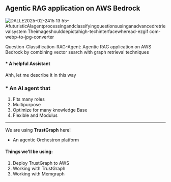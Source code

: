 
Agentic RAG application on AWS Bedrock
----------------------------------------------------------------------------------------------------------------------------------------------------------------------------------

![DALLE2025-02-2415 13 55-AfuturisticAIagentprocessingandclassifyingquestionsusinganadvancedretrievalsystem Theimageshoulddepictahigh-techinterfacewheread-ezgif com-webp-to-jpg-converter](https://github.com/user-attachments/assets/1e95bb3e-f616-42d8-8afd-8e90d9410008)


Question-Classification-RAG-Agent: Agentic RAG application on AWS Bedrock by combining vector search with graph retrieval techniques

#### * A helpful Assistant

  Ahh,
  let me describe it in this way

### * An **AI agent** that
 1. Fits many roles
 2. Multipurpose
 3. Optimize for many knowledge Base
 4. Flexible and Modulus

----------------------------------------------------------------------------------------------------------------------------------------------------------------------------------

We are using **TrustGraph** here!
 - An agentic Orchestron platform




#### Things we'll be using:

1. Deploy TrustGraph to AWS
2. Working with TrustGraph
3. Working with Memgraph

